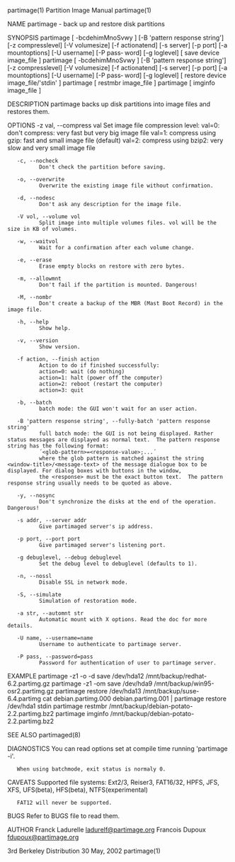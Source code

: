 partimage(1)                                                                      Partition Image Manual                                                                      partimage(1)

NAME
       partimage - back up and restore disk partitions

SYNOPSIS
       partimage  [  -bcdehimMnoSvwy  ] [-B 'pattern response string'] [-z compresslevel] [-V volumesize] [-f actionatend] [-s server] [-p port] [-a mountoptions] [-U username] [-P pass‐
       word] [-g loglevel] [ save device image_file ]
       partimage [ -bcdehimMnoSvwy ] [-B 'pattern response string'] [-z compresslevel] [-V volumesize] [-f actionatend] [-s server] [-p port]  [-a mountoptions]  [-U username]  [-P pass‐
       word] [-g loglevel] [ restore device image_file/'stdin' ]
       partimage [ restmbr image_file ]
       partimage [ imginfo image_file ]

DESCRIPTION
       partimage backs up disk partitions into image files and restores them.

OPTIONS
       -z val, --compress val
              Set image file compression level:
              val=0: don't compress: very fast but very big image file
              val=1: compress using gzip: fast and small image file (default)
              val=2: compress using bzip2: very slow and very small image file

       -c, --nocheck
              Don't check the partition before saving.

       -o, --overwrite
              Overwrite the existing image file without confirmation.

       -d, --nodesc
              Don't ask any description for the image file.

       -V vol, --volume vol
              Split image into multiple volumes files. vol will be the size in KB of volumes.

       -w, --waitvol
              Wait for a confirmation after each volume change.

       -e, --erase
              Erase empty blocks on restore with zero bytes.

       -m, --allowmnt
              Don't fail if the partition is mounted. Dangerous!

       -M, --nombr
              Don't create a backup of the MBR (Mast Boot Record) in the image file.

       -h, --help
              Show help.

       -v, --version
              Show version.

       -f action, --finish action
              Action to do if finished successfully:
              action=0: wait (do nothing)
              action=1: halt (power off the computer)
              action=2: reboot (restart the computer)
              action=3: quit

       -b, --batch
              batch mode: the GUI won't wait for an user action.

       -B 'pattern response string', --fully-batch 'pattern response string'
              full batch mode: the GUI is not being displayed. Rather status messages are displayed as normal text.  The pattern response string has the following format:
              ´<glob-pattern>=<response-value>;...´
              where the glob pattern is matched against the string <window-title>/<message-text> of the message dialogue box to be displayed. For dialog boxes with buttons in the window,
              the <response> must be the exact button text.  The pattern response string usually needs to be quoted as above.

       -y, --nosync
              Don't synchronize the disks at the end of the operation. Dangerous!

       -s addr, --server addr
              Give partimaged server's ip address.

       -p port, --port port
              Give partimaged server's listening port.

       -g debuglevel, --debug debuglevel
              Set the debug level to debuglevel (defaults to 1).

       -n, --nossl
              Disable SSL in network mode.

       -S, --simulate
              Simulation of restoration mode.

       -a str, --automnt str
              Automatic mount with X options. Read the doc for more details.

       -U name, --username=name
              Username to authenticate to partimage server.

       -P pass, --password=pass
              Password for authentication of user to partimage server.

EXAMPLE
       partimage -z1 -o -d save /dev/hda12 /mnt/backup/redhat-6.2.partimg.gz
       partimage -z1 -om save /dev/hda9 /mnt/backup/win95-osr2.partimg.gz
       partimage restore /dev/hda13 /mnt/backup/suse-6.4.partimg
       cat debian.partimg.000 debian.partimg.001 | partimage restore /dev/hda1 stdin
       partimage restmbr /mnt/backup/debian-potato-2.2.partimg.bz2
       partimage imginfo /mnt/backup/debian-potato-2.2.partimg.bz2

SEE ALSO
       partimaged(8)

DIAGNOSTICS
       You can read options set at compile time running 'partimage -i'.

       When using batchmode, exit status is normaly 0.

CAVEATS
       Supported file systems: Ext2/3, Reiser3, FAT16/32, HPFS, JFS, XFS, UFS(beta), HFS(beta), NTFS(experimental)

       FAT12 will never be supported.

BUGS
       Refer to BUGS file to read them.

AUTHOR
       Franck Ladurelle <ladurelf@partimage.org>
       Francois Dupoux  <fdupoux@partimage.org>

3rd Berkeley Distribution                                                              30 May, 2002                                                                           partimage(1)
